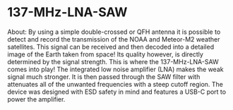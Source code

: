 # 137-MHz-LNA-SAW

About:
By using a simple double-crossed or QFH antenna it is possible to detect and record the transmission of the NOAA and Meteor-M2 weather satellites. This signal can be received and then decoded into a detailed image of the Earth taken from space! Its quality however, is directly determined by the signal strength. This is where the 137-MHz-LNA-SAW comes into play! The integrated low noise amplifier (LNA) makes the weak signal much stronger. It is then passed through the SAW filter with attenuates all of the unwanted frequencies with a steep cutoff region. The device was designed with ESD safety in mind and features a USB-C port to power the amplifier.
